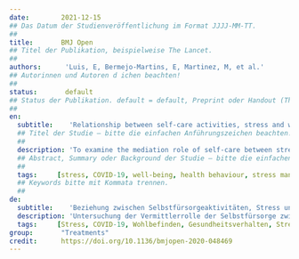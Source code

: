 ```yaml
---
date:        2021-12-15
## Das Datum der Studienveröffentlichung im Format JJJJ-MM-TT.
##
title:       BMJ Open
## Titel der Publikation, beispielweise The Lancet.
##
authors:      'Luis, E, Bermejo-Martins, E, Martinez, M, et al.'
## Autorinnen und Autoren d ichen beachten!
##
status:       default
## Status der Publikation. default = default, Preprint oder Handout (Thesenpapier)
##
en:
  subtitle:    'Relationship between self-care activities, stress and well-being during COVID-19 lockdown: a cross-cultural mediation model'
  ## Titel der Studie – bitte die einfachen Anführungszeichen beachten!
  ##
  description: 'To examine the mediation role of self-care between stress and psychological well-being in the general population of four countries and to assess the impact of sociodemographic variables on this relationship. Cross-sectional, online survey. A stratified sample of confined general population (N=1082) from four Ibero-American countries—Chile (n=261), Colombia (n=268), Ecuador (n=282) and Spain (n=271)—balanced by age and gender.Sociodemographic information (age, gender, country, education and income level), information related to COVID-19 lockdown (number of days in quarantine, number of people with whom the individuals live, absence/presence of adults and minors in charge and attitude towards the search of information related to COVID-19), Perceived Stress Scale-10, Ryff’s Psychological Well-Being Scale-29 and Self-Care Activities Screening Scale-14. Self-care partially mediates the relationship between stress and well-being during COVID-19 confinement in the general population in the total sample and in each country. On the other hand, among the evaluated sociodemographic variables, only age affects this relationship. The results have broad implications for public health, highlighting the importance of promoting people’s active role in their own care and health behaviour to improve psychological well-being if stress management and social determinants of health are jointly addressed first. The present study provides the first transnational evidence from the earlier stages of the COVID-19 lockdown, showing that the higher perception of stress, the less self-care activities are adopted, and in turn the lower the beneficial effects on well-being.'
  ## Abstract, Summary oder Background der Studie – bitte die einfachen Anführungszeichen b
  ##
  tags:     [stress, COVID-19, well-being, health behaviour, stress management, impact of sociodemographic variables]
  ## Keywords bitte mit Kommata trennen.
  ##
de: 
  subtitle:    'Beziehung zwischen Selbstfürsorgeaktivitäten, Stress und Wohlbefinden während der COVID-19-Sperre: ein kulturübergreifendes Mediationsmodell'
  description: 'Untersuchung der Vermittlerrolle der Selbstfürsorge zwischen Stress und psychologischem Wohlbefinden in der Allgemeinbevölkerung von vier Ländern und Bewertung des Einflusses soziodemografischer Variablen auf diese Beziehung. Querschnittserhebung, Online-Umfrage. Eine geschichtete Stichprobe der Allgemeinbevölkerung (N=1082) aus vier iberoamerikanischen Ländern - Chile (n=261), Kolumbien (n=268), Ecuador (n=282) und Spanien (n=271) - gewichtet nach Alter und Geschlecht. Soziodemografische Variablen (Alter, Geschlecht, Land, Bildungs- und Einkommensniveau), Informationen im Zusammenhang mit COVID-19-Lockdowns (Anzahl der Tage in der Quarantäne, Anzahl der Personen, mit denen die Personen zusammenleben, Abwesenheit/Anwesenheit von Erwachsenen und Minderjährigen als Betreuer und Einstellung zur Suche nach Informationen im Zusammenhang mit COVID-19), Skala für wahrgenommenen Stress (Perceived Stress Scale-10), Skala für psychologisches Wohlbefinden nach Ryff (Ryff’s Psychological Well-Being Scale-29) und Skala für Selbstpflegeaktivitäten (Self-Care Activities Screening Scale-14). Die Selbstfürsorge vermittelt teilweise die Beziehung zwischen Stress und Wohlbefinden während der COVID-19-Einschränkungen in der allgemeinen Bevölkerung in der Gesamtstichprobe und in jedem Land. Von den untersuchten soziodemografischen Variablen wirkt sich hingegen nur das Alter auf diese Beziehung aus. Die Ergebnisse haben weitreichende Auswirkungen auf die öffentliche Gesundheit, da sie deutlich machen, wie wichtig es ist, die aktive Rolle der Menschen bei ihrer eigenen Versorgung und ihrem Gesundheitsverhalten zu fördern, um das psychische Wohlbefinden zu verbessern, wenn Stressmanagement und soziale Gesundheitsfaktoren zuerst gemeinsam angegangen werden. Die vorliegende Studie liefert die ersten länderübergreifenden Belege aus den früheren Phasen der COVID-19-Beschränkungen, die zeigen, dass je höher die Stresswahrnehmung ist, desto weniger Selbstfürsorgemaßnahmen ergriffen werden, was wiederum die positiven Auswirkungen auf das Wohlbefinden verringert.'
  tags:     [Stress, COVID-19, Wohlbefinden, Gesundheitsverhalten, Stressbewältigung, Einfluss soziodemografischer Variablen]
group:       "Treatments"
credit:      https://doi.org/10.1136/bmjopen-2020-048469
---
```

